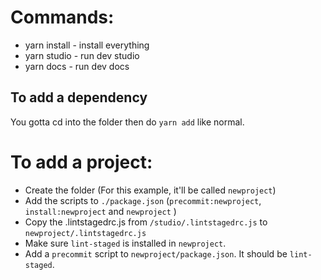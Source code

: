 # Commands:
 - yarn install - install everything
 - yarn studio - run dev studio
 - yarn docs - run dev docs

## To add a dependency
You gotta cd into the folder then do `yarn add` like normal.


# To add a project:
 - Create the folder (For this example, it'll be called `newproject`)
 - Add the scripts to `./package.json` (`precommit:newproject`, `install:newproject` and `newproject` )
 - Copy the .lintstagedrc.js from `/studio/.lintstagedrc.js` to `newproject/.lintstagedrc.js`
 - Make sure `lint-staged` is installed in `newproject`.
 - Add a `precommit` script to `newproject/package.json`. It should be `lint-staged`.